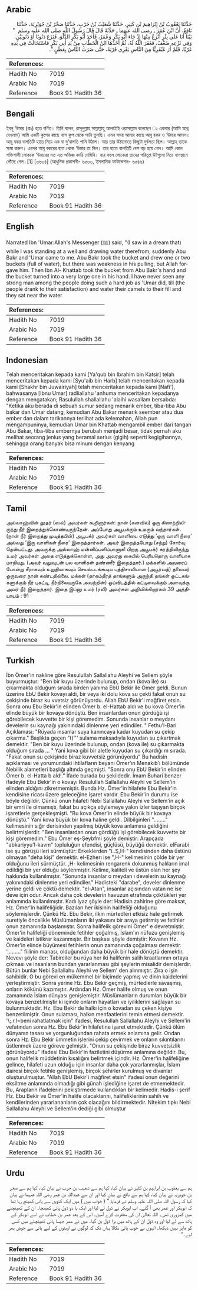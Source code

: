 ## Arabic


<div dir="rtl" lang="ar" style={{fontSize:'larger',backgroundColor:'#f8f9fa',padding:20}}>
حَدَّثَنَا يَعْقُوبُ بْنُ إِبْرَاهِيمَ بْنِ كَثِيرٍ، حَدَّثَنَا شُعَيْبُ بْنُ حَرْبٍ، حَدَّثَنَا صَخْرُ بْنُ جُوَيْرِيَةَ، حَدَّثَنَا نَافِعٌ، أَنَّ ابْنَ عُمَرَ ـ رضى الله عنهما ـ حَدَّثَهُ قَالَ قَالَ رَسُولُ اللَّهِ صلى الله عليه وسلم ‏ "‏ بَيْنَا أَنَا عَلَى بِئْرٍ أَنْزِعُ مِنْهَا إِذْ جَاءَ أَبُو بَكْرٍ وَعُمَرُ، فَأَخَذَ أَبُو بَكْرٍ الدَّلْوَ، فَنَزَعَ ذَنُوبًا أَوْ ذَنُوبَيْنِ، وَفِي نَزْعِهِ ضَعْفٌ، فَغَفَرَ اللَّهُ لَهُ، ثُمَّ أَخَذَهَا ابْنُ الْخَطَّابِ مِنْ يَدِ أَبِي بَكْرٍ فَاسْتَحَالَتْ فِي يَدِهِ غَرْبًا، فَلَمْ أَرَ عَبْقَرِيًّا مِنَ النَّاسِ يَفْرِي فَرْيَهُ، حَتَّى ضَرَبَ النَّاسُ بِعَطَنٍ ‏"‏‏.‏
</div>
<div style={{backgroundColor:'#f8f9fa',padding:20, marginBottom: 10}}><table> <thead> <tr> <th>References:</th> <th></th> </tr> </thead> <tbody><tr><td>Hadith No</td><td>7019</td></tr><tr><td>Arabic No</td><td>7019</td></tr><tr><td>Reference</td><td>Book 91 Hadith 36</td></tr></tbody></table></div>

## Bengali


<div dir="ltr" lang="bn" style={{fontSize:'larger',backgroundColor:'#f8f9fa',padding:20}}>
ইবনু ‘উমার (রাঃ) হতে বর্ণিত। তিনি বলেন, রাসূলুল্লাহ সাল্লাল্লাহু আলাইহি ওয়াসাল্লাম বলেছেন ঃ একবার (আমি স্বপ্নে দেখলাম) আমি একটি কুপের কাছে বসে কূপ থেকে পানি তুলছি। এমন সময় আমার কাছে আবূ বকর ও ‘উমার আসল। আবূ বকর বালতিটি হাতে নিয়ে এক বা দু’বালতি পানি উঠাল। আর তার উঠানোতে কিছুটা দুর্বলতা ছিল। আল্লাহ্ তাকে ক্ষমা করুন। এরপর আবূ বকরের হাত থেকে ‘উমার তা নিল। তার হাতে বালতিটি বেশ বড় হয়ে গেল। আমি কোন শক্তিশালী লোককে ‘উমারের মত এত অভিজ্ঞ কর্মঠ দেখিনি। যার ফলে লোকেরা তাদের পরিতৃপ্ত উটগুলো নিয়ে বাসস্থানে পৌঁছে গেল।[1] [৩৬৩৪] (আধুনিক প্রকাশনী- ৬৫৩৩, ইসলামিক ফাউন্ডেশন- ৬৫৪৬)
</div>
<div style={{backgroundColor:'#f8f9fa',padding:20, marginBottom: 10}}><table> <thead> <tr> <th>References:</th> <th></th> </tr> </thead> <tbody><tr><td>Hadith No</td><td>7019</td></tr><tr><td>Arabic No</td><td>7019</td></tr><tr><td>Reference</td><td>Book 91 Hadith 36</td></tr></tbody></table></div>

## English


<div dir="ltr" lang="en" style={{fontSize:'larger',backgroundColor:'#f8f9fa',padding:20}}>
Narrated Ibn 'Umar:Allah's Messenger (ﷺ) said, "(I saw in a dream that) while I was standing at a well and drawing water therefrom, suddenly Abu Bakr and 'Umar came to me. Abu Bakr took the bucket and drew one or two buckets (full of water), but there was weakness in his pulling, but Allah forgave him. Then Ibn Al- Khattab took the bucket from Abu Bakr's hand and the bucket turned into a very large one in his hand. I have never seen any strong man among the people doing such a hard job as 'Umar did, till (the people drank to their satisfaction) and water their camels to their fill and they sat near the water
</div>
<div style={{backgroundColor:'#f8f9fa',padding:20, marginBottom: 10}}><table> <thead> <tr> <th>References:</th> <th></th> </tr> </thead> <tbody><tr><td>Hadith No</td><td>7019</td></tr><tr><td>Arabic No</td><td>7019</td></tr><tr><td>Reference</td><td>Book 91 Hadith 36</td></tr></tbody></table></div>

## Indonesian


<div dir="ltr" lang="id" style={{fontSize:'larger',backgroundColor:'#f8f9fa',padding:20}}>
Telah menceritakan kepada kami [Ya'qub bin Ibrahim bin Katsir] telah menceritakan kepada kami [Syu'aib bin Harb] telah menceritakan kepada kami [Shakhr bin Juwairiyah] telah menceritakan kepada kami [Nafi'], bahwasanya [Ibnu Umar] radliallahu 'anhuma menceritakan kepadanya dengan mengatakan; Rasulullah shallallahu 'alaihi wasallam bersabda: "Ketika aku berada di sebuah sumur sedang menarik ember, tiba-tiba Abu bakar dan Umar datang, kemudian Abu Bakar menarik seember atau dua ember dan dalam tarikannya terlihat ada kelemahan, Allah pun mengampuninya, kemudian Umar bin Khattab mengambil ember dari tangan Abu Bakar, tiba-tiba embernya berubah menjadi besar, tidak pernah aku melihat seorang jenius yang beramal serius (gigih) seperti kegigihannya, sehingga orang banyak bisa minum dengan kenyang
</div>
<div style={{backgroundColor:'#f8f9fa',padding:20, marginBottom: 10}}><table> <thead> <tr> <th>References:</th> <th></th> </tr> </thead> <tbody><tr><td>Hadith No</td><td>7019</td></tr><tr><td>Arabic No</td><td>7019</td></tr><tr><td>Reference</td><td>Book 91 Hadith 36</td></tr></tbody></table></div>

## Tamil


<div dir="ltr" lang="ta" style={{fontSize:'larger',backgroundColor:'#f8f9fa',padding:20}}>
அல்லாஹ்வின் தூதர் (ஸல்) அவர்கள் கூறினார்கள்: நான் (கனவில்) ஒரு கிணற்றிலிருந்து நீர் இறைத்துக்கொண்டிருந்தேன். அப்போது அபூபக்ரும் உமரும் வந்தார்கள். (நான் நீர் இறைத்து முடித்தபின்) அபூபக்ர் அவர்கள் வாளியை எடுத்து ‘ஒரு வாளி நீரை’ அல்லது ‘இரு வாளிகள் நீரை’ இறைத்தார்கள். அவர் இறைத்தபோது (சற்று) சோர்வு தென்பட்டது. அவருக்கு அல்லாஹ் மன்னிப்பளிப்பானாக! பிறகு அபூபக்ர் கரத்திலிருந்து உமர் அவர்கள் அதை எடுத்துக்கொள்ள, அது அவரது கையில் பெரியதொரு வாளியாக மாறியது. (அவர் வலுவுடன் பல வாளிகள் தண்ணீர் இறைத்தார்.) மக்களில் அவரைப் போன்று சீராகவும் உறுதியாகவும் செயல்படக்கூடிய புத்திசாலியான (அபூர்வத்) தலைவர் ஒருவரை நான் கண்டதில்லை. மக்கள் (தாகம்தீரத் தாங்களும் அருந்தி தங்கள் ஒட்டகங்களுக்கும் நீர் புகட்டி, நீர்நிலையருகே அவற்றின்) ஓய்விடத்தில் கட்டிவைக்கும் அளவுக்கு அவர் நீர் இறைத்தார். இதை இப்னு உமர் (ரலி) அவர்கள் அறிவிக்கிறார்கள்.39 அத்தியாயம் : 91
</div>
<div style={{backgroundColor:'#f8f9fa',padding:20, marginBottom: 10}}><table> <thead> <tr> <th>References:</th> <th></th> </tr> </thead> <tbody><tr><td>Hadith No</td><td>7019</td></tr><tr><td>Arabic No</td><td>7019</td></tr><tr><td>Reference</td><td>Book 91 Hadith 36</td></tr></tbody></table></div>

## Turkish


<div dir="ltr" lang="tr" style={{fontSize:'larger',backgroundColor:'#f8f9fa',padding:20}}>
İbn Ömer'in nakline göre Resulullah Sallallahu Aleyhi ve Sellem şöyle buyurmuştur: "Ben bir kuyu üzerinde bulunup, ondan (kova ile) su çıkarmakta olduğum sırada birden yanıma EbU Bekir ile Ömer geldi. Bunun üzerine EbU Bekir kovayı aldı, bir veya iki dolu kova su çekti fakat onun su çekişinde biraz ku vvetsiz görünüyordu. Allah EbU Bekir'i mağfiret etsin. Sonra onu Ebu Bekir'in elinden Ömer b. el-Hattab aldı ve bu kova Ömer'in elinde büyük bir kovaya dönüştü. Ben insanlardan onun gördüğü işi görebilecek kuvvette bir kişi göremedim. Sonunda insanlar o meydanı develerin su kaynağı yakınındaki dinlenme yeri edindiler. " Fethu'l-Bari Açıklaması: "Rüyada insanlar suya kanıncaya kadar kuyudan su çekip çıkarma." Başlıkta geçen "t)''' sulama maksadıyla kuyudan su çıkartmak demektir. "Ben bir kuyu üzerinde bulunup, ondan (kova ile) su çıkarmakta olduğum sırada ... " Yani kova gibi bir aletle kuyudan su çıkardığı m sırada. "Fakat onun su çekişinde biraz kuvvetsiz görünüyordu" Bu hadisin açıklaması ve yorumundaki ihtilafların beyanı Ömer'ın Menakıb'ı bölümünde Nebilik alametleri başlığı altında geçmişti. "Sonra onu EbU Bekir'in elinden Ömer b. el-Hatta b ald!." İfade burada bu şekildedir. İmam Buhari benzer ifadeyle Ebu Bekir'in o kovayı Resulullah Sallallahu Aleyhi ve Sellem'in elinden aldığını zikretmemiştir. Bunda Hz. Ömer'in hilafete Ebu Bekir'in kendisine ricası üzere geleceğine işaret vardır. Ebu Bekir'in durumu ise böyle değildir. Çünkü onun hilafeti Nebi Sallallahu Aleyhi ve Sellem'in açık bir emri ile olmamıştı, fakat bu açıkça söylemeye yakın izler taşıyan birçok işaretlerle gerçekleşmişti. "Bu kova Ömer'in elinde büyük bir kovaya dönüştü." Yani kova büyük bir kova haline geldi. Dilbilginleri "........" kelimesinin sığır derisinden yapılmış büyük kova anlamına geldiğini belirtmişlerdir. "Ben insanlardan onun gördüğü işi görebilecek kuvvette bir kişi göremedim." Ebu Ömer eş-Şeybfmi şöyle demiştir: Arapçada "abkariyyu'l-kavm" topluluğun efendisi, güçlüsü, büyüğü demektir. elFarabi ise şu görüşü ileri sürmüştür: Erkeklerden "i..Ş,H-" kendisinden daha üstünü olmayan "deha kişi" demektir. el-Ezherı ise ",H-" kelimesinin çölde bir yer olduğunu ileri sürmüştür. ,H- kelimesinin rengarenk dokunmuş halıların imal edildiği bir yer olduğu söylenmiştir. Kelime, kaliteli ve üstün olan her şey hakkında kullanılmıştır. "Sonunda insanlar o meydan ı develerin su kaynağı yakınındaki dinlenme yeri edindiler." Hadisteki "darabe", develer dinlenme yerine geldi ve çöktü demektir. "el-Atan", insanlar açısından vatan ne ise deve için odur. Ancak daha çok develerin havuzun etrafında çöktükleri yer anlamında kullanılmıştır. Kadı lyaz şöyle der: Hadisin zahirine göre maksat, Hz. Ömer'in halifeliğidir. Bazıları her ikisinin halifeliği olduğunu söylemişlerdir. Çünkü Hz. Ebu Bekir, ilkin mürtedleri etkisiz hale getirmek suretiyle öncelikle Müslümanların iki yakasını bir araya getirmiş ve fetihler onun zamanında başlamıştır. Sonra halifelik görevini Ömer' e devretmiştir. Ömer'in halifeliği döneminde fetihler çoğalmış, İslam'ın nüfuzu genişlemiş ve kaideleri istikrar kazanmıştır. Bir başkası şöyle demiştir: Kovanın Hz. Ömer'in elinde büyümesi fetihlerin onun zamanında çoğalması demektir. '........." fiilinin manası, olduğundan daha büyük bir hale dönüştü demektir. Nevevı şöyle der: Tabirciler bu rüya her iki halifenin salih kraatlarının ortaya çıkması ve insanların bundan yararlanması gibi şeylerin misalidir demişlerdir. Bütün bunlar Nebi Sallallahu Aleyhi ve Sellem' den alınmıştır. Zira o işin sahibidir. O bu görevi en mükemmel bir biçimde yapmış ve dinin kaidelerini yerleştirmiştir. Sonra yerine Hz. Ebu Bekir geçmiş, mürtedlerle savaşmış, onların kökünü kazımıştır. Ardından Hz. Ömer halife olmuş ve onun zamanında İslam dünyası genişlemiştir. Müslümanların durumları büyük bir kovaya benzetilmiştir ki içinde onların hayatları ve iyiliklerini sağlayan su bulunmaktadır. Hz. Ebu Bekir de halkı için o kovadan su çeken kişiye benzetilmiştir. Onun sulaması, halkın menfaatlerini temin etmesi demektir. '\;.r.l=beni rahatlatmak için" ifadesi, Resulullah Sallallahu Aleyhi ve Sellem'in vefatından sonra Hz. Ebu Bekir'in hilafetine işaret etmektedir. Çünkü ölüm dünyanın tasası ve yorgunluğundan rahata ermek anlamına gelir. Ondan sonra Hz. Ebu Bekir ümmetin işlerini çekip çevirmek ve onların sıkıntılarını üstlenmek üzere göreve gelmiştir. "Onun su çekişinde biraz kuvvetsizlik görünüyordu" ifadesi Ebu Bekir'in faziletini düşürme anlamına değildir. Bu, onun halifelik müddetinin kısalığını belirtmek içindir. Hz. Ömer'in halifeliğine gelince, hilafeti uzun olduğu için insanlar daha çok yararlanmışlar, İslam dairesi birçok fetihle genişlemiş, birçok şehirler kurulmuş ve divanlar oluşturulmuştur. "Allah EbU Bekir'i mağfiret etsin" ifadesi onun değerini eksiltme anlamında olmadığı gibi günah işlediğine işaret de etmemektedir. Bu, Arapların ifadelerini pekiştirmede kullandıkları bir kelimedir. Hadis-i şerif Hz. Ebu Bekir ve Ömer'in halife olacaklarını, halifeliklerinin sahih ve kendilerinden yararlananların çok olacağını bildirmektedir. Nitekim tıpkı Nebi Sallallahu Aleyhi ve Sellem'in dediği gibi olmuştur
</div>
<div style={{backgroundColor:'#f8f9fa',padding:20, marginBottom: 10}}><table> <thead> <tr> <th>References:</th> <th></th> </tr> </thead> <tbody><tr><td>Hadith No</td><td>7019</td></tr><tr><td>Arabic No</td><td>7019</td></tr><tr><td>Reference</td><td>Book 91 Hadith 36</td></tr></tbody></table></div>

## Urdu


<div dir="rtl" lang="ur" style={{fontSize:'larger',backgroundColor:'#f8f9fa',padding:20}}>
ہم سے یعقوب بن ابراہیم بن کثیر نے بیان کیا، کہا ہم سے شعیب بن حرب نے بیان کیا، کہا ہم سے صخر بن جویریہ نے بیان کیا، کہا ہم سے نافع نے بیان کیا اور ان سے عبداللہ بن عمر رضی اللہ عنہما نے بیان کیا کہ رسول اللہ صلی اللہ علیہ وسلم نے فرمایا ” ( خواب میں ) میں ایک کنویں سے پانی کھینچ رہا تھا کہ ابوبکر اور عمر بھی آ گئے۔ اب ابوبکر نے ڈول لے لیا اور ایک یا دو ڈول پانی کھینچا۔ ان کے کھینچنے میں کمزوری تھی۔ اللہ تعالیٰ ان کی مغفرت کرے آمین۔ اس کے بعد عمر بن خطاب نے اسے ابوبکر کے ہاتھ سے لے لیا اور وہ ڈول ان کے ہاتھ میں بڑا ڈول بن گیا۔ میں نے عمر جیسا پانی کھینچنے میں کسی کو ماہر نہیں دیکھا۔ انہوں نے خوب پانی نکالا یہاں تک کہ لوگوں نے اونٹوں کے لیے پانی سے حوض بھر لیے۔“
</div>
<div style={{backgroundColor:'#f8f9fa',padding:20, marginBottom: 10}}><table> <thead> <tr> <th>References:</th> <th></th> </tr> </thead> <tbody><tr><td>Hadith No</td><td>7019</td></tr><tr><td>Arabic No</td><td>7019</td></tr><tr><td>Reference</td><td>Book 91 Hadith 36</td></tr></tbody></table></div>